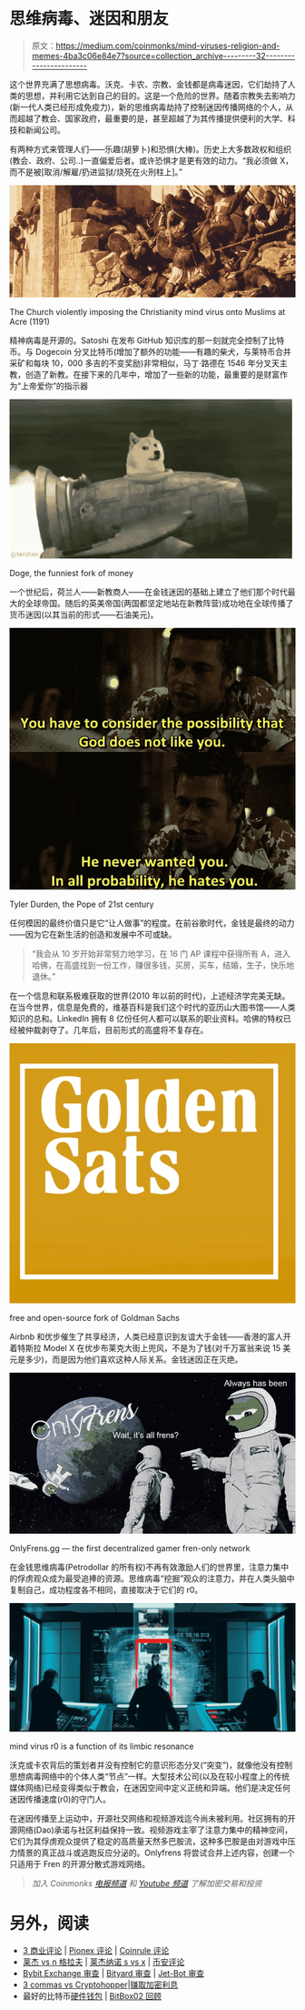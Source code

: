 # 思维病毒、迷因和朋友

> 原文：<https://medium.com/coinmonks/mind-viruses-religion-and-memes-4ba3c06e84e7?source=collection_archive---------32----------------------->

这个世界充满了思想病毒。沃克、卡农、宗教、金钱都是病毒迷因，它们劫持了人类的思想，并利用它达到自己的目的。这是一个危险的世界。随着宗教失去影响力(新一代人类已经形成免疫力)，新的思维病毒劫持了控制迷因传播网络的个人，从而超越了教会、国家政府，最重要的是，甚至超越了为其传播提供便利的大学、科技和新闻公司。

有两种方式来管理人们——乐趣(胡萝卜)和恐惧(大棒)。历史上大多数政权和组织(教会、政府、公司..)一直偏爱后者。或许恐惧才是更有效的动力。“我必须做 X，而不是被[取消/解雇/扔进监狱/烧死在火刑柱上]。”

![](img/74a105961f741bdc8ee7ad005de68616.png)

The Church violently imposing the Christianity mind virus onto Muslims at Acre (1191)

精神病毒是开源的。Satoshi 在发布 GitHub 知识库的那一刻就完全控制了比特币。与 Dogecoin 分叉比特币(增加了额外的功能——有趣的柴犬，与莱特币合并采矿和每块 10，000 多吉的不变奖励)非常相似，马丁·路德在 1546 年分叉天主教，创造了新教。在接下来的几年中，增加了一些新的功能，最重要的是财富作为“上帝爱你”的指示器

![](img/601a53a86c98c758c3b57fdce8976b86.png)

Doge, the funniest fork of money

一个世纪后，荷兰人——新教商人——在金钱迷因的基础上建立了他们那个时代最大的全球帝国。随后的英美帝国(两国都坚定地站在新教阵营)成功地在全球传播了货币迷因(以其当前的形式——石油美元)。

![](img/e2a369be3e73753647630d7dfffcbcf9.png)

Tyler Durden, the Pope of 21st century

任何模因的最终价值只是它“让人做事”的程度。在前谷歌时代，金钱是最终的动力——因为它在新生活的创造和发展中不可或缺。

> “我会从 10 岁开始非常努力地学习，在 16 门 AP 课程中获得所有 A，进入哈佛，在高盛找到一份工作，赚很多钱，买房，买车，结婚，生子，快乐地退休。”

在一个信息和联系极难获取的世界(2010 年以前的时代)，上述经济学完美无缺。在当今世界，信息是免费的，维基百科是我们这个时代的亚历山大图书馆——人类知识的总和。LinkedIn 拥有 8 亿份任何人都可以联系的职业资料。哈佛的特权已经被仲裁剥夺了。几年后，目前形式的高盛将不复存在。

![](img/316fa58e34f678bba9c3f761563d4985.png)

free and open-source fork of Goldman Sachs

Airbnb 和优步催生了共享经济，人类已经意识到友谊大于金钱——香港的富人开着特斯拉 Model X 在优步布莱克大街上兜风，不是为了钱(对千万富翁来说 15 美元是多少)，而是因为他们喜欢这种人际关系。金钱迷因正在灭绝。

![](img/adecdddec6b5735e9bb73963cfd8abfd.png)

OnlyFrens.gg — the first decentralized gamer fren-only network

在金钱思维病毒(Petrodollar 的所有权)不再有效激励人们的世界里，注意力集中的俘虏观众成为最受追捧的资源。思维病毒“挖掘”观众的注意力，并在人类头脑中复制自己，成功程度各不相同，直接取决于它们的 r0。

![](img/6d6faeefe1436761e1ae9cf20f0a5f48.png)

mind virus r0 is a function of its limbic resonance

沃克或卡农背后的策划者并没有控制它的意识形态分叉(“突变”)，就像他没有控制思想病毒网络中的个体人类“节点”一样。大型技术公司(以及在较小程度上的传统媒体网络)已经变得类似于教会，在迷因空间中定义正统和异端。他们是决定任何迷因传播速度(r0)的守门人。

在迷因传播至上运动中，开源社交网络和视频游戏迄今尚未被利用。社区拥有的开源网络(Dao)承诺与社区利益保持一致。视频游戏主宰了注意力集中的精神空间，它们为其俘虏观众提供了稳定的高质量天然多巴胺流，这种多巴胺是由对游戏中压力情景的真正战斗或逃跑反应分泌的。Onlyfrens 将尝试合并上述内容，创建一个只适用于 Fren 的开源分散式游戏网络。

> *加入 Coinmonks* [*电报频道*](https://t.me/coincodecap) *和* [*Youtube 频道*](https://www.youtube.com/c/coinmonks/videos) *了解加密交易和投资*

# 另外，阅读

*   [3 商业评论](/coinmonks/3commas-review-an-excellent-crypto-trading-bot-2020-1313a58bec92) | [Pionex 评论](https://coincodecap.com/pionex-review-exchange-with-crypto-trading-bot) | [Coinrule 评论](/coinmonks/coinrule-review-2021-a-beginner-friendly-crypto-trading-bot-daf0504848ba)
*   [莱杰 vs n 格拉夫](/coinmonks/ledger-vs-ngrave-zero-7e40f0c1d694) | [莱杰纳诺 s vs x](/coinmonks/ledger-nano-s-vs-x-battery-hardware-price-storage-59a6663fe3b0) | [币安评论](/coinmonks/binance-review-ee10d3bf3b6e)
*   [Bybit Exchange 审查](/coinmonks/bybit-exchange-review-dbd570019b71) | [Bityard 审查](https://coincodecap.com/bityard-reivew) | [Jet-Bot 审查](https://coincodecap.com/jet-bot-review)
*   [3 commas vs Cryptohopper](/coinmonks/3commas-vs-pionex-vs-cryptohopper-best-crypto-bot-6a98d2baa203)|[赚取加密利息](/coinmonks/earn-crypto-interest-b10b810fdda3)
*   最好的比特币[硬件钱包](/coinmonks/hardware-wallets-dfa1211730c6) | [BitBox02 回顾](/coinmonks/bitbox02-review-your-swiss-bitcoin-hardware-wallet-c36c88fff29)